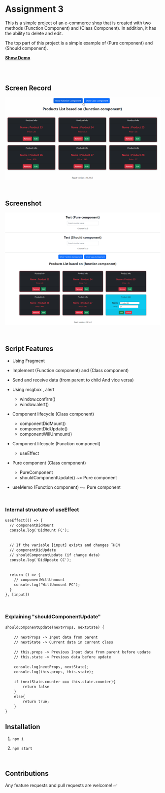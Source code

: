 # Assignment 3

This is a simple project of an e-commerce shop that is created with two methods (Function Component) and (Class Component). In addition, it has the ability to delete and edit.

The top part of this project is a simple example of (Pure component) and (Should component).

**<a href="https://github-d7kdbh.stackblitz.io" target="_blank">Show Demo</a>**

<br>



<br>

## Screen Record

![Screenrecord](./Screenrecord.gif "Screenrecord")

<br>

## Screenshot

![Screenshot](./Screenshot.jpg "Screenshot")

<br>

## Script Features

- Using Fragment

- Implement (Function component) and (Class component)

- Send and receive data (from parent to child And vice versa)

- Using msgbox , alert 
  - window.confirm()
  - window.alert()

- Component lifecycle (Class component)

  - componentDidMount()
  - componentDidUpdate()
  - componentWillUnmount()

- Component lifecycle (Function component)
  - useEffect

- Pure component (Class component)
  - PureComponent
  - shouldComponentUpdate() ~= Pure component

- useMemo (Function component) ~= Pure component

<br>


### Internal structure of useEffect
```
useEffect(() => {
  // componentDidMount
  console.log('DidMount FC');


  // If the variable [input] exists and changes THEN
  // componentDidUpdate
  // shouldComponentUpdate (if change data)
  console.log('DidUpdate CC');


  return () => {
    // componentWillUnmount
    console.log('WillUnmount FC');
  }
}, [input])
```

<br>

### Explaining  "shouldComponentUpdate"
```
shouldComponentUpdate(nextProps, nextState) {

    // nextProps -> Input data from parent
    // nextState -> Current data in current class

    // this.props -> Previous Input data from parent before update
    // this.state -> Previous data before update

    console.log(nextProps, nextState);
    console.log(this.props, this.state);

    if (nextState.counter === this.state.counter){
        return false
    }
    else{
        return true;
    }
}
```


## Installation

1. `npm i`

2. `npm start`

<br>

## Contributions

Any feature requests and pull requests are welcome!  :white_check_mark: